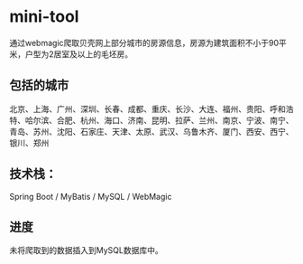 # mini-tool
通过webmagic爬取贝壳网上部分城市的房源信息，房源为建筑面积不小于90平米，户型为2居室及以上的毛坯房。

## 包括的城市
北京、上海、广州、深圳、长春、成都、重庆、长沙、大连、福州、贵阳、呼和浩特、哈尔滨、合肥、杭州、海口、济南、昆明、拉萨、兰州、南京、宁波、南宁、青岛、苏州、沈阳、石家庄、天津、太原、武汉、乌鲁木齐、厦门、西安、西宁、银川、郑州

## 技术栈：
Spring Boot / MyBatis / MySQL / WebMagic

## 进度
未将爬取到的数据插入到MySQL数据库中。
